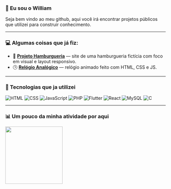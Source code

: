 ### 👋 Eu sou o William

Seja bem vindo ao meu github, aqui você irá encontrar projetos públicos que utilizei para construir conhecimento.

---

### 💻 Algumas coisas que já fiz:

- 🍔 [**Projeto Hamburgueria**](https://willsm06.github.io/ProjetoHamburgueria/) — site de uma hamburgueria fictícia com foco em visual e layout responsivo.
- 🕒 [**Relógio Analógico**](https://willsm06.github.io/RelogioAnalogico/) — relógio animado feito com HTML, CSS e JS.

---

### 🚀 Tecnologias que ja utilizei

![HTML](https://img.shields.io/badge/HTML-E44D26?style=flat&logo=html5&logoColor=white)
![CSS](https://img.shields.io/badge/CSS-1572B6?style=flat&logo=css3&logoColor=white)
![JavaScript](https://img.shields.io/badge/JS-F7DF1E?style=flat&logo=javascript&logoColor=black)
![PHP](https://img.shields.io/badge/PHP-777BB4?style=flat&logo=php&logoColor=white)
![Flutter](https://img.shields.io/badge/Flutter-02569B?style=flat&logo=flutter&logoColor=white)
![React](https://img.shields.io/badge/React-20232A?style=flat&logo=react&logoColor=61DAFB)
![MySQL](https://img.shields.io/badge/MySQL-00758F?style=flat&logo=mysql&logoColor=white)
![C](https://img.shields.io/badge/C-00599C?style=flat&logo=c&logoColor=white)

---

### 📊 Um pouco da minha atividade por aqui

<div>
  <a href="https://github.com/Willsm06">
  <img height="180em" align="center" src="https://github-readme-stats-eight-theta.vercel.app/api?username=Willsm06&show_icons=true&theme=trasparent&include_all_commits=true&count_private=true&hide_border=true&&bg_color=0000&text_color=818181"/>
<div>
